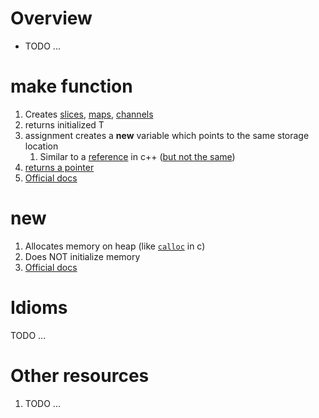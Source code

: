 # Overview
- TODO ...


# make function
1. Creates [slices](./collections.slices.md), [maps](./collections.maps.md), [channels](./channels.md)
1. returns initialized T
1. assignment creates a **new** variable which points to the same storage location
    1. Similar to a [reference](https://www.tutorialspoint.com/cplusplus/cpp_references.htm) in c++ ([but not the same](https://dave.cheney.net/2017/04/29/there-is-no-pass-by-reference-in-go))
1. [returns a pointer](https://dave.cheney.net/2017/04/30/if-a-map-isnt-a-reference-variable-what-is-it)
1. [Official docs](https://pkg.go.dev/builtin#make)


# new
1. Allocates memory on heap (like [`calloc`](https://en.cppreference.com/w/c/memory/calloc) in c)
1. Does NOT initialize memory
1. [Official docs](https://pkg.go.dev/builtin#new)


# Idioms
TODO ...


# Other resources
1. TODO ...
